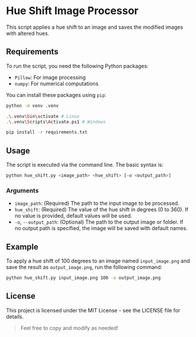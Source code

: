 # Hue Shift Image Processor

This script applies a hue shift to an image and saves the modified images with altered hues.

## Requirements
To run the script, you need the following Python packages:
- `Pillow`: For image processing
- `numpy`: For numerical computations

You can install these packages using `pip`:
```bash
python -m venv .venv

.\.venv\bin\activate # Linux
.\.venv\Scripts\Activate.ps1 # Windows

pip install -r requirements.txt
```

## Usage
The script is executed via the command line. The basic syntax is:
```bash
python hue_shift.py <image_path> <hue_shift> [-o <output_path>]
```

### Arguments
- ```image_path```: (Required) The path to the input image to be processed.
- ```hue_shift```: (Required) The value of the hue shift in degrees (0 to 360). If no value is provided, default values will be used.
- ```-o```, ```--output_path```: (Optional) The path to the output image or folder. If no output path is specified, the image will be saved with default names.

## Example
To apply a hue shift of 100 degrees to an image named ```input_image.png``` and save the result as ```output_image.png```, run the following command:
``` bash
python hue_shift.py input_image.png 100 -o output_image.png
```

## License
This project is licensed under the MIT License - see the LICENSE file for details.

> Feel free to copy and modify as needed!

